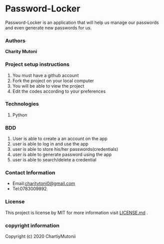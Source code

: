 # Password-Locker
Password-Locker is an application that will help us manage our passwords and even generate new passwords for us.

### Authors
**Charity Mutoni** 

### Project setup instructions
 1. You must have a github account
 2. Fork the project on your local computer 
 3. You will be able to view the project
 4. Edit the codes according to your preferences
 
### Technologies
1. Python
### BDD
1. User is able to create a an account on the app
2. user is able to log in and use the app
3. user is able to store his/her passwords(credentials)
4. user is able to generate password using the app
5. user is able to search/delete a credential
### Contact Information  
* Email:charitytoni0@gmail.com
* Tel:0783009892

### License 
This project is license  by MIT for more information visit [LICENSE.md](LICENSE.md) .
### copyright information
Copyright (c) 2020 ChartiyMutonii
